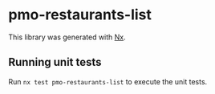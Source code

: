 # pmo-restaurants-list

This library was generated with [Nx](https://nx.dev).

## Running unit tests

Run `nx test pmo-restaurants-list` to execute the unit tests.
